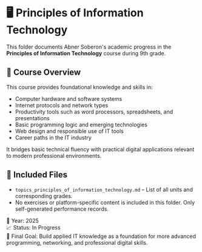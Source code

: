 # 🖥️ Principles of Information Technology

This folder documents Abner Soberon's academic progress in the **Principles of Information Technology** course during 9th grade.

## 📘 Course Overview

This course provides foundational knowledge and skills in:

- Computer hardware and software systems  
- Internet protocols and network types  
- Productivity tools such as word processors, spreadsheets, and presentations  
- Basic programming logic and emerging technologies  
- Web design and responsible use of IT tools  
- Career paths in the IT industry  

It bridges basic technical fluency with practical digital applications relevant to modern professional environments.

## 📄 Included Files

- `topics_principles_of_information_technology.md` – List of all units and corresponding grades.  
- No exercises or platform-specific content is included in this folder. Only self-generated performance records.

📅 Year: 2025  
📈 Status: In Progress  
🎯 Final Goal: Build applied IT knowledge as a foundation for more advanced programming, networking, and professional digital skills.
